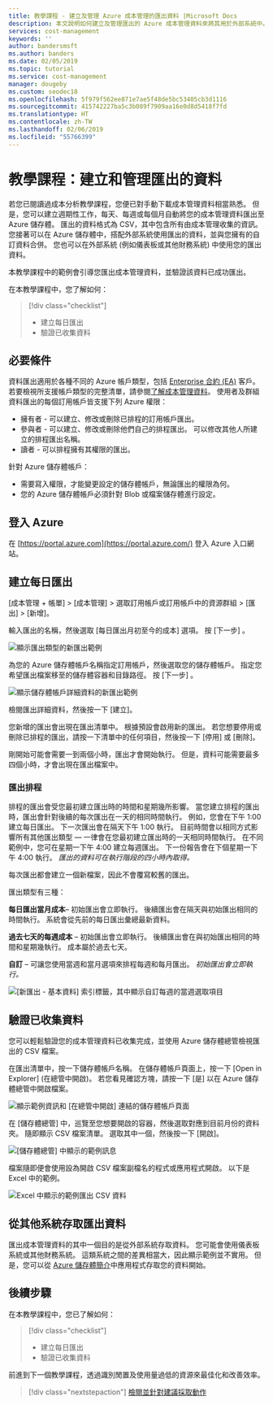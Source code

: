 ```yaml
---
title: 教學課程 - 建立及管理 Azure 成本管理的匯出資料 |Microsoft Docs
description: 本文說明如何建立及管理匯出的 Azure 成本管理資料來將其用於外部系統中。
services: cost-management
keywords: ''
author: bandersmsft
ms.author: banders
ms.date: 02/05/2019
ms.topic: tutorial
ms.service: cost-management
manager: dougeby
ms.custom: seodec18
ms.openlocfilehash: 5f979f562ee871e7ae5f48de5bc53405cb3d1116
ms.sourcegitcommit: 415742227ba5c3b089f7909aa16e0d8d5418f7fd
ms.translationtype: HT
ms.contentlocale: zh-TW
ms.lasthandoff: 02/06/2019
ms.locfileid: "55766399"
---
```

# <a name="tutorial-create-and-manage-exported-data"></a>教學課程：建立和管理匯出的資料

若您已閱讀過成本分析教學課程，您便已對手動下載成本管理資料相當熟悉。 但是，您可以建立週期性工作，每天、每週或每個月自動將您的成本管理資料匯出至 Azure 儲存體。 匯出的資料格式為 CSV，其中包含所有由成本管理收集的資訊。 您接著可以在 Azure 儲存體中，搭配外部系統使用匯出的資料，並與您擁有的自訂資料合併。 您也可以在外部系統 (例如儀表板或其他財務系統) 中使用您的匯出資料。

本教學課程中的範例會引導您匯出成本管理資料，並驗證該資料已成功匯出。

在本教學課程中，您了解如何：

> [!div class="checklist"]
> * 建立每日匯出
> * 驗證已收集資料

## <a name="prerequisites"></a>必要條件
資料匯出適用於各種不同的 Azure 帳戶類型，包括 [Enterprise 合約 (EA)](https://azure.microsoft.com/pricing/enterprise-agreement/) 客戶。 若要檢視所支援帳戶類型的完整清單，請參閱[了解成本管理資料](understand-cost-mgt-data.md)。 使用者及群組資料匯出的每個訂用帳戶皆支援下列 Azure 權限：

- 擁有者 - 可以建立、修改或刪除已排程的訂用帳戶匯出。
- 參與者 - 可以建立、修改或刪除他們自己的排程匯出。 可以修改其他人所建立的排程匯出名稱。
- 讀者 - 可以排程擁有其權限的匯出。

針對 Azure 儲存體帳戶：
- 需要寫入權限，才能變更設定的儲存體帳戶，無論匯出的權限為何。
- 您的 Azure 儲存體帳戶必須針對 Blob 或檔案儲存體進行設定。

## <a name="sign-in-to-azure"></a>登入 Azure
在 [https://portal.azure.com](https://portal.azure.com/) 登入 Azure 入口網站。

## <a name="create-a-daily-export"></a>建立每日匯出

[成本管理 + 帳單] &gt; [成本管理] &gt; 選取訂用帳戶或訂用帳戶中的資源群組 &gt; [匯出] &gt; [新增]。

輸入匯出的名稱，然後選取 [每日匯出月初至今的成本] 選項。 按 [下一步] 。

![顯示匯出類型的新匯出範例](./media/tutorial-export-acm-data/basics_exports.png)

為您的 Azure 儲存體帳戶名稱指定訂用帳戶，然後選取您的儲存體帳戶。  指定您希望匯出檔案移至的儲存體容器和目錄路徑。  按 [下一步] 。

![顯示儲存體帳戶詳細資料的新匯出範例](./media/tutorial-export-acm-data/storage_exports.png)

檢閱匯出詳細資料，然後按一下 [建立]。

您新增的匯出會出現在匯出清單中。 根據預設會啟用新的匯出。 若您想要停用或刪除已排程的匯出，請按一下清單中的任何項目，然後按一下 [停用] 或 [刪除]。

剛開始可能會需要一到兩個小時，匯出才會開始執行。 但是，資料可能需要最多四個小時，才會出現在匯出檔案中。

### <a name="export-schedule"></a>匯出排程

排程的匯出會受您最初建立匯出時的時間和星期幾所影響。 當您建立排程的匯出時，匯出會針對後續的每次匯出在一天的相同時間執行。 例如，您會在下午 1:00 建立每日匯出。 下一次匯出會在隔天下午 1:00 執行。 目前時間會以相同方式影響所有其他匯出類型 — 一律會在您最初建立匯出時的一天相同時間執行。 在不同範例中，您可在星期一下午 4:00 建立每週匯出。 下一份報告會在下個星期一下午 4:00 執行。 *匯出的資料可在執行階段的四小時內取得。*

每次匯出都會建立一個新檔案，因此不會覆寫較舊的匯出。

匯出類型有三種：

**每日匯出當月成本**– 初始匯出會立即執行。 後續匯出會在隔天與初始匯出相同的時間執行。 系統會從先前的每日匯出彙總最新資料。

**過去七天的每週成本** – 初始匯出會立即執行。 後續匯出會在與初始匯出相同的時間和星期幾執行。 成本屬於過去七天。

**自訂** – 可讓您使用當週和當月選項來排程每週和每月匯出。 *初始匯出會立即執行。*

![[新匯出 - 基本資料] 索引標籤，其中顯示自訂每週的當週選取項目](./media/tutorial-export-acm-data/tutorial-export-schedule-weekly-week-to-date.png)

## <a name="verify-that-data-is-collected"></a>驗證已收集資料

您可以輕鬆驗證您的成本管理資料已收集完成，並使用 Azure 儲存體總管檢視匯出的 CSV 檔案。

在匯出清單中，按一下儲存體帳戶名稱。 在儲存體帳戶頁面上，按一下 [Open in Explorer] \(在總管中開啟\)。 若您看見確認方塊，請按一下 [是] 以在 Azure 儲存體總管中開啟檔案。

![顯示範例資訊和 [在總管中開啟] 連結的儲存體帳戶頁面](./media/tutorial-export-acm-data/storage-account-page.png)

在 [儲存體總管] 中，巡覽至您想要開啟的容器，然後選取對應到目前月份的資料夾。 隨即顯示 CSV 檔案清單。 選取其中一個，然後按一下 [開啟]。

![[儲存體總管] 中顯示的範例訊息](./media/tutorial-export-acm-data/storage-explorer.png)

檔案隨即便會使用設為開啟 CSV 檔案副檔名的程式或應用程式開啟。 以下是 Excel 中的範例。

![Excel 中顯示的範例匯出 CSV 資料](./media/tutorial-export-acm-data/example-export-data.png)

## <a name="access-exported-data-from-other-systems"></a>從其他系統存取匯出資料

匯出成本管理資料的其中一個目的是從外部系統存取資料。 您可能會使用儀表板系統或其他財務系統。 這類系統之間的差異相當大，因此顯示範例並不實用。  但是，您可以從 [Azure 儲存體簡介](../storage/common/storage-introduction.md)中應用程式存取您的資料開始。

## <a name="next-steps"></a>後續步驟

在本教學課程中，您已了解如何：

> [!div class="checklist"]
> * 建立每日匯出
> * 驗證已收集資料

前進到下一個教學課程，透過識別閒置及使用量過低的資源來最佳化和改善效率。

> [!div class="nextstepaction"]
> [檢閱並針對建議採取動作](tutorial-acm-opt-recommendations.md)
